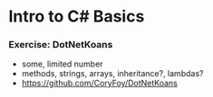 # Intro to C# Basics

###

### Exercise:  DotNetKoans
  * some, limited number
  * methods, strings, arrays, inheritance?, lambdas?
* https://github.com/CoryFoy/DotNetKoans
